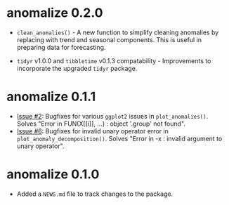 # anomalize 0.2.0

* `clean_anomalies()` - A new function to simplify cleaning anomalies by replacing with trend and seasonal components. This is useful in preparing data for forecasting. 

* `tidyr` v1.0.0 and `tibbletime` v0.1.3 compatability - Improvements to incorporate the upgraded `tidyr` package. 

# anomalize 0.1.1

* [Issue #2](https://github.com/business-science/anomalize/issues/2): Bugfixes for various `ggplot2` issues in `plot_anomalies()`. Solves "Error in FUN(X[[i]], ...) : object '.group' not found".
* [Issue #6](https://github.com/business-science/anomalize/issues/6): Bugfixes for invalid unary operator error in `plot_anomaly_decomposition()`. Solves "Error in -x : invalid argument to unary operator".


# anomalize 0.1.0

* Added a `NEWS.md` file to track changes to the package.
